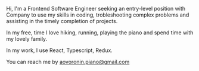 Hi, I'm a Frontend Software Engineer seeking an entry-level position with Company to use my skills in coding, trobleshooting complex problems and assisting in the timely completion of projects.

In my free, time I love hiking, running, playing the piano and spend time with my lovely family.

In my work, I use React, Typescript, Redux.

You can reach me by aovoronin.piano@gmail.com

